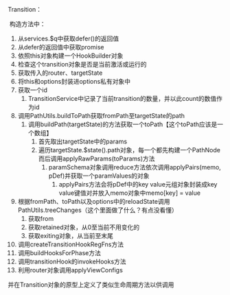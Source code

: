 Transition：

​	构造方法中：

1. 从services.$q中获取defer()的返回值
2. 从defer的返回值中获取promise
3. 依照this对象构建一个HookBuilder对象
4. 检查这个transition对象是否是当前激活或运行的
5. 获取传入的router、targetState
6. 将this和options封装进options私有对象中
7. 获取一个id
   1. TransitionService中记录了当前transition的数量，并以此count的数值作为id
8. 调用PathUtils.buildToPath获取fromPath至targetState的path
   1. 调用buildPath(targetState)的方法获取一个toPath【这个toPath应该是一个数组】
      1. 首先取出targetState中的params
      2. 遍历targetState.$state().path对象，每一个都先构建一个PathNode而后调用applyRawParams(toParams)方法
         1. paramSchema对象调用reduce方法依次调用applyPairs(memo, pDef)并获取一个paramValues的对象
            1. applyPairs方法会将pDef中的key value元组对象封装成key value键值对并放入memo对象中memo[key] = value
9. 根据fromPath、toPath以及options中的reloadState调用PathUtils.treeChanges（这个里面做了什么？有点没看懂）
   1. 获取from
   2. 获取retained对象，从0至当前不用变化的
   3. 获取exiting对象，从当前至末尾
10. 调用createTransitionHookRegFns方法
11. 调用buildHooksForPhase方法
12. 调用transitionHook的invokeHooks方法
13. 利用router对象调用applyViewConfigs

并在Transition对象的原型上定义了类似生命周期方法以供调用
